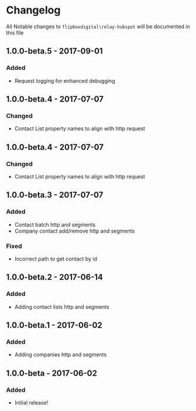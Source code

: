 # Changelog
All Notable changes to `flipboxdigital\relay-hubspot` will be documented in this file

## 1.0.0-beta.5 - 2017-09-01
### Added
- Request logging for enhanced debugging

## 1.0.0-beta.4 - 2017-07-07
### Changed
- Contact List property names to align with http request

## 1.0.0-beta.4 - 2017-07-07
### Changed
- Contact List property names to align with http request

## 1.0.0-beta.3 - 2017-07-07
### Added
- Contact batch http and segments
- Company contact add/remove http and segments

### Fixed
- Incorrect path to get contact by id

## 1.0.0-beta.2 - 2017-06-14
### Added
- Adding contact lists http and segments

## 1.0.0-beta.1 - 2017-06-02
### Added
- Adding companies http and segments

## 1.0.0-beta - 2017-06-02

### Added
- Initial release!
